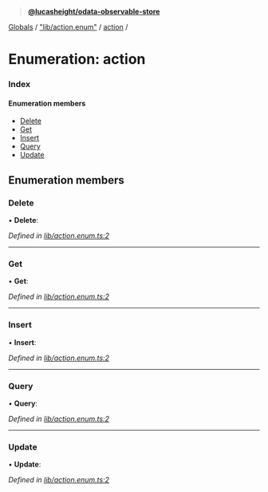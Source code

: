 > **[@lucasheight/odata-observable-store](../README.md)**

[Globals](../globals.md) / ["lib/action.enum"](../modules/_lib_action_enum_.md) / [action](_lib_action_enum_.action.md) /

# Enumeration: action

### Index

#### Enumeration members

* [Delete](_lib_action_enum_.action.md#delete)
* [Get](_lib_action_enum_.action.md#get)
* [Insert](_lib_action_enum_.action.md#insert)
* [Query](_lib_action_enum_.action.md#query)
* [Update](_lib_action_enum_.action.md#update)

## Enumeration members

###  Delete

• **Delete**:

*Defined in [lib/action.enum.ts:2](https://github.com/lucasheight/odata-observable-store/blob/970f5f0/projects/odata-observable-store/src/lib/action.enum.ts#L2)*

___

###  Get

• **Get**:

*Defined in [lib/action.enum.ts:2](https://github.com/lucasheight/odata-observable-store/blob/970f5f0/projects/odata-observable-store/src/lib/action.enum.ts#L2)*

___

###  Insert

• **Insert**:

*Defined in [lib/action.enum.ts:2](https://github.com/lucasheight/odata-observable-store/blob/970f5f0/projects/odata-observable-store/src/lib/action.enum.ts#L2)*

___

###  Query

• **Query**:

*Defined in [lib/action.enum.ts:2](https://github.com/lucasheight/odata-observable-store/blob/970f5f0/projects/odata-observable-store/src/lib/action.enum.ts#L2)*

___

###  Update

• **Update**:

*Defined in [lib/action.enum.ts:2](https://github.com/lucasheight/odata-observable-store/blob/970f5f0/projects/odata-observable-store/src/lib/action.enum.ts#L2)*